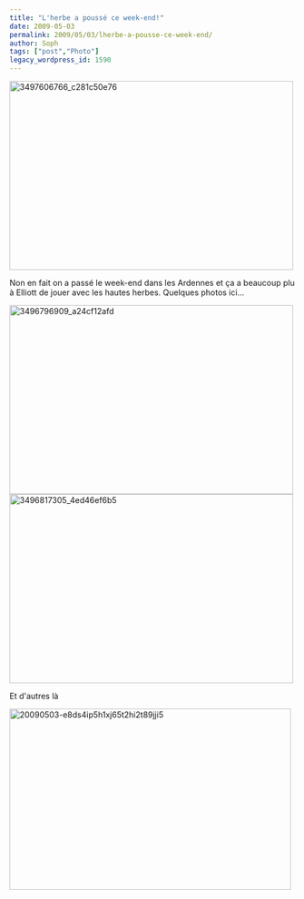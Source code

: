 ```yaml
---
title: "L'herbe a poussé ce week-end!"
date: 2009-05-03
permalink: 2009/05/03/lherbe-a-pousse-ce-week-end/
author: Soph
tags: ["post","Photo"]
legacy_wordpress_id: 1590
---
```


<img class="alignnone size-full wp-image-1593" title="3497606766_c281c50e76" src="https://64k.be/wp-content/uploads/2009/05/3497606766_c281c50e76.jpg" alt="3497606766_c281c50e76" width="500" height="333" />

<!-- excerpt -->

Non en fait on a passé le week-end dans les Ardennes et ça a beaucoup plu à Elliott de jouer avec les hautes herbes. Quelques photos ici...

<img class="alignnone size-full wp-image-1591" title="3496796909_a24cf12afd" src="https://64k.be/wp-content/uploads/2009/05/3496796909_a24cf12afd.jpg" alt="3496796909_a24cf12afd" width="500" height="333" />

<img class="alignnone size-full wp-image-1592" title="3496817305_4ed46ef6b5" src="https://64k.be/wp-content/uploads/2009/05/3496817305_4ed46ef6b5.jpg" alt="3496817305_4ed46ef6b5" width="500" height="333" />

Et d'autres là

[<img class="alignnone size-full wp-image-1594" title="20090503-e8ds4ip5h1xj65t2hi2t89jji5" src="https://64k.be/wp-content/uploads/2009/05/20090503-e8ds4ip5h1xj65t2hi2t89jji5.jpg" alt="20090503-e8ds4ip5h1xj65t2hi2t89jji5" width="496" height="319" />](http://www.flickr.com/photos/64k/archives/date-posted/2009/05/03/)
